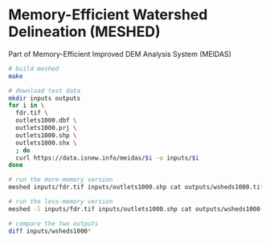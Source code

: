 # Memory-Efficient Watershed Delineation (MESHED)

Part of Memory-Efficient Improved DEM Analysis System (MEIDAS)

```bash
# build meshed
make

# download test data
mkdir inputs outputs
for i in \
  fdr.tif \
  outlets1000.dbf \
  outlets1000.prj \
  outlets1000.shp \
  outlets1000.shx \
  ; do
  curl https://data.isnew.info/meidas/$i -o inputs/$i
done

# run the more-memory version
meshed inputs/fdr.tif inputs/outlets1000.shp cat outputs/wsheds1000.tif

# run the less-memory version
meshed -l inputs/fdr.tif inputs/outlets1000.shp cat outputs/wsheds1000-lessmem.tif

# compare the two outputs
diff inputs/wsheds1000*
```
